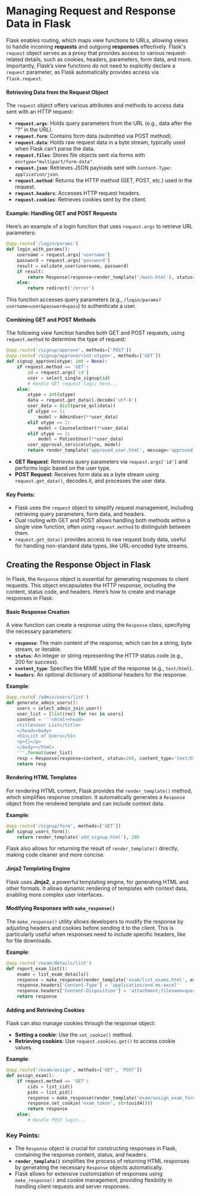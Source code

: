 # Managing Request and Response Data in Flask

Flask enables routing, which maps view functions to URLs, allowing views to handle incoming **requests** and outgoing **responses** effectively. Flask's `request` object serves as a proxy that provides access to various request-related details, such as cookies, headers, parameters, form data, and more. Importantly, Flask’s view functions do not need to explicitly declare a `request` parameter, as Flask automatically provides access via `flask.request`.

#### Retrieving Data from the Request Object

The `request` object offers various attributes and methods to access data sent with an HTTP request:

- **`request.args`**: Holds query parameters from the URL (e.g., data after the "?" in the URL).
- **`request.form`**: Contains form data (submitted via POST method).
- **`request.data`**: Holds raw request data in a byte stream, typically used when Flask can’t parse the data.
- **`request.files`**: Stores file objects sent via forms with `enctype="multipart/form-data"`.
- **`request.json`**: Retrieves JSON payloads sent with `Content-Type: application/json`.
- **`request.method`**: Returns the HTTP method (GET, POST, etc.) used in the request.
- **`request.headers`**: Accesses HTTP request headers.
- **`request.cookies`**: Retrieves cookies sent by the client.

#### Example: Handling GET and POST Requests

Here’s an example of a login function that uses `request.args` to retrieve URL parameters:

```python
@app.route('/login/params')
def login_with_params():
    username = request.args['username']
    password = request.args['password']
    result = validate_user(username, password)
    if result:
        return Response(response=render_template('/main.html'), status=200, content_type='text/html')
    else:
        return redirect('/error')
```
This function accesses query parameters (e.g., `/login/params?username=user&password=pass`) to authenticate a user.

#### Combining GET and POST Methods

The following view function handles both GET and POST requests, using `request.method` to determine the type of request:

```python
@app.route('/signup/approve', methods=['POST'])
@app.route('/signup/approve/<int:utype>', methods=['GET'])
def signup_approve(utype: int = None):
    if request.method == 'GET':
        id = request.args['id']
        user = select_single_signup(id)
        # Handle GET request logic here...
    else:
        utype = int(utype)
        data = request.get_data().decode('utf-8')
        user_data = dict(parse_qsl(data))
        if utype == 1:
            model = AdminUser(**user_data)
        elif utype == 2:
            model = CounselorUser(**user_data)
        elif utype == 3:
            model = PatientUser(**user_data)
        user_approval_service(utype, model)
        return render_template('approved_user.html', message='approved'), 200
```

- **GET Request**: Retrieves query parameters via `request.args['id']` and performs logic based on the user type.
- **POST Request**: Receives form data as a byte stream using `request.get_data()`, decodes it, and processes the user data.

#### Key Points:
- Flask uses the `request` object to simplify request management, including retrieving query parameters, form data, and headers.
- Dual routing with GET and POST allows handling both methods within a single view function, often using `request.method` to distinguish between them.
- `request.get_data()` provides access to raw request body data, useful for handling non-standard data types, like URL-encoded byte streams.

## Creating the Response Object in Flask

In Flask, the `Response` object is essential for generating responses to client requests. This object encapsulates the HTTP response, including the content, status code, and headers. Here’s how to create and manage responses in Flask:

#### Basic Response Creation

A view function can create a response using the `Response` class, specifying the necessary parameters:

- **`response`**: The main content of the response, which can be a string, byte stream, or iterable.
- **`status`**: An integer or string representing the HTTP status code (e.g., 200 for success).
- **`content_type`**: Specifies the MIME type of the response (e.g., `text/html`).
- **`headers`**: An optional dictionary of additional headers for the response.

**Example**:
```python
@app.route('/admin/users/list')
def generate_admin_users():
    users = select_admin_join_user()
    user_list = [list(rec) for rec in users]
    content = '''<html><head>
    <title>User List</title>
    </head><body>
    <h1>List of Users</h1>
    <p>{}</p>
    </body></html>
    '''.format(user_list)
    resp = Response(response=content, status=200, content_type='text/html')
    return resp
```

#### Rendering HTML Templates

For rendering HTML content, Flask provides the `render_template()` method, which simplifies response creation. It automatically generates a `Response` object from the rendered template and can include context data.

**Example**:
```python
@app.route('/signup/form', methods=['GET'])
def signup_users_form():
    return render_template('add_signup.html'), 200
```

Flask also allows for returning the result of `render_template()` directly, making code cleaner and more concise.

#### Jinja2 Templating Engine

Flask uses **Jinja2**, a powerful templating engine, for generating HTML and other formats. It allows dynamic rendering of templates with context data, enabling more complex user interfaces.

#### Modifying Responses with `make_response()`

The `make_response()` utility allows developers to modify the response by adjusting headers and cookies before sending it to the client. This is particularly useful when responses need to include specific headers, like for file downloads.

**Example**:
```python
@app.route('/exam/details/list')
def report_exam_list():
    exams = list_exam_details()
    response = make_response(render_template('exam/list_exams.html', exams=exams), 200)
    response.headers['Content-Type'] = 'application/vnd.ms-excel'
    response.headers['Content-Disposition'] = 'attachment;filename=questions.xls'
    return response
```

#### Adding and Retrieving Cookies

Flask can also manage cookies through the response object:

- **Setting a cookie**: Use the `set_cookie()` method.
- **Retrieving cookies**: Use `request.cookies.get()` to access cookie values.

**Example**:
```python
@app.route('/exam/assign', methods=['GET', 'POST'])
def assign_exam():
    if request.method == 'GET':
        cids = list_cid()
        pids = list_pid()
        response = make_response(render_template('exam/assign_exam_form.html', pids=pids, cids=cids), 200)
        response.set_cookie('exam_token', str(uuid4()))
        return response
    else:
        # Handle POST logic...
```

### Key Points:
- The `Response` object is crucial for constructing responses in Flask, containing the response content, status, and headers.
- **`render_template()`** simplifies the process of returning HTML responses by generating the necessary `Response` objects automatically.
- Flask allows for extensive customization of responses using `make_response()` and cookie management, providing flexibility in handling client requests and server responses.
